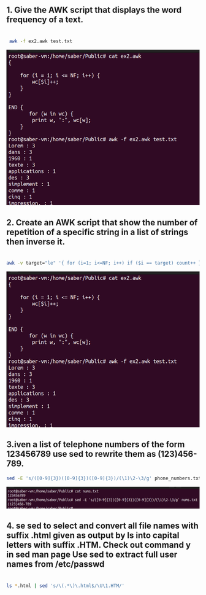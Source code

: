 ## 1. Give the AWK script that displays the word frequency of a text.
```bash

 awk -f ex2.awk test.txt
```
![Alt text](image-1.png)
## 2. Create an AWK script that show the number of repetition of a specific string in a list of strings then inverse it.
```bash

awk -v target="le" '{ for (i=1; i<=NF; i++) if ($i == target) count++ } END { print count }' test.txt
```
![Alt text](image-1.png)
## 3.iven a list of telephone numbers of the form 123456789 use sed to rewrite them as (123)456-789.
```bash
sed -E 's/([0-9]{3})([0-9]{3})([0-9]{3})/(\1)\2-\3/g' phone_numbers.txt  
```
![Alt text](image-2.png)
## 4. se sed to select and convert all file names with suffix .html given as output by ls into capital letters with suffix .HTM. Check out command y in sed man page Use sed to extract full user names from /etc/passwd

```bash

ls *.html | sed 's/\(.*\)\.html$/\U\1.HTM/'
```